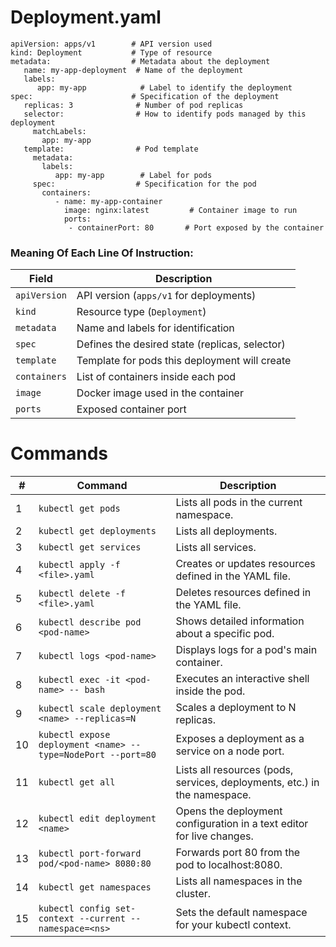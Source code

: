 # Deployment.yaml

    apiVersion: apps/v1        # API version used
    kind: Deployment           # Type of resource
    metadata:                  # Metadata about the deployment
       name: my-app-deployment  # Name of the deployment
       labels:
          app: my-app            # Label to identify the deployment
    spec:                      # Specification of the deployment
       replicas: 3              # Number of pod replicas
       selector:                # How to identify pods managed by this deployment
         matchLabels:
           app: my-app
       template:                # Pod template
         metadata:
           labels:
              app: my-app        # Label for pods
         spec:                  # Specification for the pod
           containers:
              - name: my-app-container
                image: nginx:latest         # Container image to run
                ports:
                 - containerPort: 80       # Port exposed by the container


### Meaning Of Each Line Of Instruction: 
| Field        | Description                                    |
| ------------ | ---------------------------------------------- |
| `apiVersion` | API version (`apps/v1` for deployments)        |
| `kind`       | Resource type (`Deployment`)                   |
| `metadata`   | Name and labels for identification             |
| `spec`       | Defines the desired state (replicas, selector) |
| `template`   | Template for pods this deployment will create  |
| `containers` | List of containers inside each pod             |
| `image`      | Docker image used in the container             |
| `ports`      | Exposed container port                         |


# Commands
| #  | Command                                                      | Description                                                               |
| -- | ------------------------------------------------------------ | ------------------------------------------------------------------------- |
| 1  | `kubectl get pods`                                           | Lists all pods in the current namespace.                                  |
| 2  | `kubectl get deployments`                                    | Lists all deployments.                                                    |
| 3  | `kubectl get services`                                       | Lists all services.                                                       |
| 4  | `kubectl apply -f <file>.yaml`                               | Creates or updates resources defined in the YAML file.                    |
| 5  | `kubectl delete -f <file>.yaml`                              | Deletes resources defined in the YAML file.                               |
| 6  | `kubectl describe pod <pod-name>`                            | Shows detailed information about a specific pod.                          |
| 7  | `kubectl logs <pod-name>`                                    | Displays logs for a pod's main container.                                 |
| 8  | `kubectl exec -it <pod-name> -- bash`                        | Executes an interactive shell inside the pod.                             |
| 9  | `kubectl scale deployment <name> --replicas=N`               | Scales a deployment to N replicas.                                        |
| 10 | `kubectl expose deployment <name> --type=NodePort --port=80` | Exposes a deployment as a service on a node port.                         |
| 11 | `kubectl get all`                                            | Lists all resources (pods, services, deployments, etc.) in the namespace. |
| 12 | `kubectl edit deployment <name>`                             | Opens the deployment configuration in a text editor for live changes.     |
| 13 | `kubectl port-forward pod/<pod-name> 8080:80`                | Forwards port 80 from the pod to localhost:8080.                          |
| 14 | `kubectl get namespaces`                                     | Lists all namespaces in the cluster.                                      |
| 15 | `kubectl config set-context --current --namespace=<ns>`      | Sets the default namespace for your kubectl context.                      |
